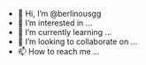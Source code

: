 - 👋 Hi, I’m @berlinousgg
- 👀 I’m interested in ...
- 🌱 I’m currently learning ...
- 💞️ I’m looking to collaborate on ...
- 📫 How to reach me ...

<!---
berlinousgg/berlinousgg is a ✨ special ✨ repository because its `README.md` (this file) appears on your GitHub profile.
You can click the Preview link to take a look at your changes.
--->
